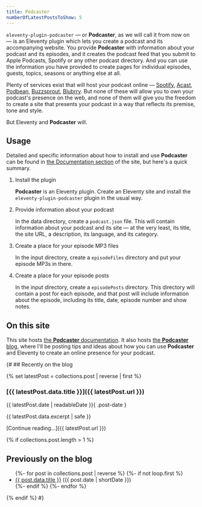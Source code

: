 ```yaml
---
title: Podcaster
numberOfLatestPostsToShow: 5
---
```

`eleventy-plugin-podcaster` — or **Podcaster**, as we will call it from now on — is an Eleventy plugin which lets you create a podcast and its accompanying website. You provide **Podcaster** with information about your podcast and its episodes, and it creates the podcast feed that you submit to Apple Podcasts, Spotify or any other podcast directory. And you can use the information you have provided to create pages for individual episodes, guests, topics, seasons or anything else at all.

Plenty of services exist that will host your podcast online — [Spotify][], [Acast][], [Podbean][], [Buzzsprout][], [Blubrry][]. But none of these will allow you to own your podcast's presence on the web, and none of them will give you the freedom to create a site that presents your podcast in a way that reflects its premise, tone and style.

But Eleventy and **Podcaster** will.

[Spotify]: https://podcasters.spotify.com
[Acast]: https://www.acast.com
[Podbean]: https://www.podbean.com
[Buzzsprout]: https://www.buzzsprout.com
[Blubrry]: https://blubrry.com

## Usage

Detailed and specific information about how to install and use **Podcaster** can be found in [the Documentation section](/docs) of the site, but here's a quick summary.

1. Install the plugin

   **Podcaster** is an Eleventy plugin. Create an Eleventy site and install the `eleventy-plugin-podcaster` plugin in the usual way.

2. Provide information about your podcast

   In the data directory, create a `podcast.json` file. This will contain information about your podcast and its site — at the very least, its title, the site URL, a description, its language, and its category.

3. Create a place for your episode MP3 files

   In the input directory, create a `episodeFiles` directory and put your episode MP3s in there.

4. Create a place for your episode posts

   In the input directory, create a `episodePosts` directory. This directory will contain a post for each episode, and that post will include information about the episode, including its title, date, episode number and show notes.

## On this site

This site hosts [the **Podcaster** documentation](/docs). It also hosts [the **Podcaster** blog](/blog), where I'll be posting tips and ideas about how you can use **Podcaster** and Eleventy to create an online presence for your podcast.

{# ## Recently on the blog

{% set latestPost = collections.post | reverse | first %}

### [{{ latestPost.data.title }}]({{ latestPost.url }})

{{ latestPost.date | readableDate }}{ .post-date }

{{ latestPost.data.excerpt | safe }}

[Continue reading…]({{ latestPost.url }})

{% if collections.post.length > 1 %}

## Previously on the blog

<!--markdownlint-disable MD033-->
<ul class="previous-posts">
{%- for post in collections.post | reverse %}
  {%- if not loop.first %}
  <li><a href="{{ post.url }}">{{ post.data.title }}</a> ({{ post.date | shortDate }})</li>
  {%- endif %}
{%- endfor %}
</ul>
<!--markdownlint-enable MD033-->

{% endif %} #}
